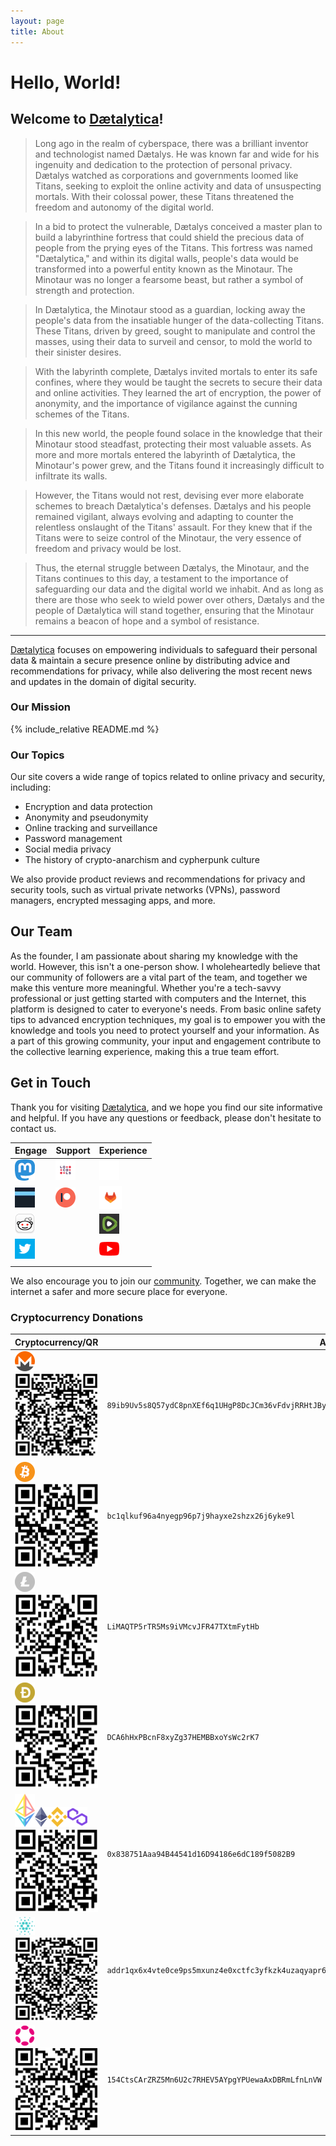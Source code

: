 ```yaml
---
layout: page
title: About
---
```


# Hello, World!

## Welcome to [Dætalytica](https://daetalytica.io)!

> Long ago in the realm of cyberspace, there was a brilliant inventor and technologist named Dætalys. He was known far and wide for his ingenuity and dedication to the protection of personal privacy. Dætalys watched as corporations and governments loomed like Titans, seeking to exploit the online activity and data of unsuspecting mortals. With their colossal power, these Titans threatened the freedom and autonomy of the digital world.

> In a bid to protect the vulnerable, Dætalys conceived a master plan to build a labyrinthine fortress that could shield the precious data of people from the prying eyes of the Titans. This fortress was named "Dætalytica," and within its digital walls, people's data would be transformed into a powerful entity known as the Minotaur. The Minotaur was no longer a fearsome beast, but rather a symbol of strength and protection.

> In Dætalytica, the Minotaur stood as a guardian, locking away the people's data from the insatiable hunger of the data-collecting Titans. These Titans, driven by greed, sought to manipulate and control the masses, using their data to surveil and censor, to mold the world to their sinister desires.

> With the labyrinth complete, Dætalys invited mortals to enter its safe confines, where they would be taught the secrets to secure their data and online activities. They learned the art of encryption, the power of anonymity, and the importance of vigilance against the cunning schemes of the Titans.

> In this new world, the people found solace in the knowledge that their Minotaur stood steadfast, protecting their most valuable assets. As more and more mortals entered the labyrinth of Dætalytica, the Minotaur's power grew, and the Titans found it increasingly difficult to infiltrate its walls.

> However, the Titans would not rest, devising ever more elaborate schemes to breach Dætalytica's defenses. Dætalys and his people remained vigilant, always evolving and adapting to counter the relentless onslaught of the Titans' assault. For they knew that if the Titans were to seize control of the Minotaur, the very essence of freedom and privacy would be lost.

> Thus, the eternal struggle between Dætalys, the Minotaur, and the Titans continues to this day, a testament to the importance of safeguarding our data and the digital world we inhabit. And as long as there are those who seek to wield power over others, Dætalys and the people of Dætalytica will stand together, ensuring that the Minotaur remains a beacon of hope and a symbol of resistance.

___
[Dætalytica](https://daetalytica.io) focuses on empowering individuals to safeguard their personal data & maintain a secure presence online by distributing advice and recommendations for privacy, while also delivering the most recent news and updates in the domain of digital security.

### Our Mission

{% include_relative README.md %}

### Our Topics

Our site covers a wide range of topics related to online privacy and security, including:

- Encryption and data protection
- Anonymity and pseudonymity
- Online tracking and surveillance
- Password management
- Social media privacy
- The history of crypto-anarchism and cypherpunk culture

We also provide product reviews and recommendations for privacy and security tools, such as virtual private networks (VPNs), password managers, encrypted messaging apps, and more.

## Our Team

As the founder, I am passionate about sharing my knowledge with the world. However, this isn't a one-person show. I wholeheartedly believe that our community of followers are a vital part of the team, and together we make this venture more meaningful. Whether you're a tech-savvy professional or just getting started with computers and the Internet, this platform is designed to cater to everyone's needs. From basic online safety tips to advanced encryption techniques, my goal is to empower you with the knowledge and tools you need to protect yourself and your information. As a part of this growing community, your input and engagement contribute to the collective learning experience, making this a true team effort.

## Get in Touch

Thank you for visiting [Dætalytica](https://daetalytica.io), and we hope you find our site informative and helpful. If you have any questions or feedback, please don't hesitate to contact us.

| Engage | Support | Experience |
| --- | --- | --- |
| [![Mastodon](assets/mastodon.png)](https://infosec.exchange/@daetalytica) | [![Locals](assets/locals.png)](https://daetalytica.locals.com/) | [![GitHub](assets/github.png)](https://github.com/daetalytica) |
| [![Nostr: Dætalys@daetalytica.io](assets/nostr.webp)](nostr:npub1mypv8g3x7fps8q4a9xnxnj0460sg27up96gl297nmc53xn5c7fhqgxez98) | [![Patreon](assets/patreon.png)](https://www.patreon.com/daetalytica) | [![GitLab](assets/gitlab.png)](https://gitlab.com/daetalys) |
| [![Reddit](assets/reddit.png)](https://www.reddit.com/r/Daetalytica) |  | [![Rumble](assets/rumble.webp)](https://rumble.com/c/c-3381892) |
| [![Twitter](assets/twitter.png)](https://twitter.com/daetalytica) |  | [![YouTube](assets/youtube.png)](https://www.youtube.com/@daetalytica) |
|  |  |  |

We also encourage you to join our [community](/community). Together, we can make the internet a safer and more secure place for everyone.

### Cryptocurrency Donations
| Cryptocurrency/QR | Address |
| --- | --- |
| ![Monero](assets/xmr.png) ![QRcode](assets/xmrQR.png) | `89ib9Uv5s8Q57ydC8pnXEf6q1UHgP8DcJCm36vFdvjRRHtJByDhWWhzdMqHx9h1qmk1YsgnnnY5drEcgDu8wyMiYDzjUUz4` |
| ![Bitcoin](assets/btc.png) ![QRcode](assets/btcQR.png) | `bc1qlkuf96a4nyegp96p7j9hayxe2shzx26j6yke9l` |
| ![Litecoin](assets/ltc.png) ![QRcode](assets/ltcQR.png) | `LiMAQTP5rTR5Ms9iVMcvJFR47TXtmFytHb` |
| ![Dogecoin](assets/doge.png) ![QRcode](assets/dogeQR.png) | `DCA6hHxPBcnF8xyZg37HEMBBxoYsWc2rK7` |
| ![EVM](assets/evm.png)![Ethereum](assets/eth.png)![BNB Smart Chain](assets/bnb.png)![Polygon](assets/polygon.png) ![QRcode](assets/evmQR.png) | `0x838751Aaa94B44541d16D94186e6dC189f5082B9` |
| ![Cardano](assets/ada.png) ![QRcode](assets/adaQR.png) | `addr1qx6x4vte0ce9ps5mxunz4e0xctfc3yfkzk4uzaqyapr6td95d2chjl3j2rpfkdex9tj7dskn3zgnv9dtc96qf6z85k6qq6wvpj` |
| ![Polkadot](assets/dot.png) ![QRcode](assets/dotQR.png) | `154CtsCArZRZ5Mn6U2c7RHEV5AYpgYPUewaAxDBRmLfnLnVW` |

